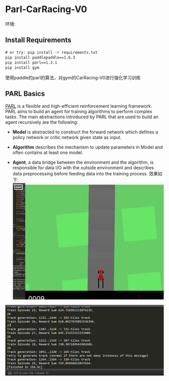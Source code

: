 # Parl-CarRacing-V0
环境:
## Install Requirements

```shell
# or try: pip install -r requirements.txt
pip install paddlepaddle==1.6.3
pip install parl==1.3.1
pip install gym
```
使用paddle的parl的算法，对gym的CarRacing-V0进行强化学习训练

## PARL Basics

[PARL](https://github.com/PaddlePaddle/PARL) is a flexible and high-efficient reinforcement learning framework. PARL aims to build an agent for training algorithms to perform complex tasks. The main abstractions introduced by PARL that are used to build an agent recursively are the following:

- **Model** is abstracted to construct the forward network which defines a policy network or critic network given state as input.

- **Algorithm** describes the mechanism to update parameters in Model and often contains at least one model.

- **Agent**, a data bridge between the environment and the algorithm, is responsible for data I/O with the outside environment and describes data preprocessing before feeding data into the training process.
效果如下:
![image](https://github.com/Attackzzw/Parl-CarRacing-V0/blob/master/carRacing.gif)

![image](https://github.com/Attackzzw/Parl-CarRacing-V0/blob/master/1.png)

